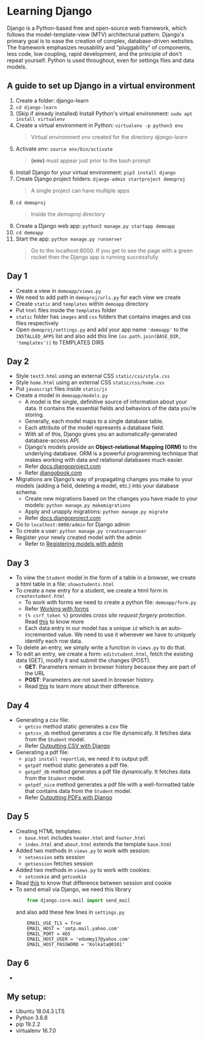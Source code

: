 # Learning Django
Django is a Python-based free and open-source web framework, which follows the model-template-view (MTV) architectural pattern. Django's primary goal is to ease the creation of complex, database-driven websites. The framework emphasizes reusability and "pluggability" of components, less code, low coupling, rapid development, and the principle of don't repeat yourself. Python is used throughout, even for settings files and data models.

## A guide to set up Django in a virtual environment

1. Create a folder: django-learn
2. ```cd django-learn```
3. (Skip if already installed) Install Python's virtual environment: ```sudo apt install virtualenv```
4. Create a virtual environment in Python: ```virtualenv -p python3 env```
    > Virtual environment *env* created for the directory *django-learn*
5. Activate *env*: ```source env/bin/activate```
    > **(env)** must appear just prior to the bash prompt
6. Install Django for your virtual environment: ```pip3 install django```
7. Create Django project folders: ```django-admin startproject demoproj```
    > A single project can have multiple apps
8. ```cd demoproj```
    > Inside the *demoproj* directory
9. Create a Django web app: ```python3 manage.py startapp demoapp```
10. ```cd demoapp```
11. Start the app: ```python manage.py runserver```
    > Go to the localhost:8000. If you get to see the page with a green rocket then the Django app is running successfully

## Day 1
- Create a view in ```demoapp/views.py```
- We need to add path in ```demoproj/urls.py``` for each view we create
- Create ```static``` and ```templates``` within ```demoapp``` directory
- Put ```html``` files inside the ```templates``` folder
- ```static``` folder has ```images``` and ```css``` folders that contains images and css files respectively
- Open ```demoproj/settings.py``` and add your app name ```'demoapp'``` to the ```INSTALLED_APPS``` list and also add this line ```[os.path.join(BASE_DIR, 'templates')]``` to TEMPLATES DIRS

## Day 2
- Style ```test3.html``` using an external CSS ```static/css/style.css```
- Style ```home.html``` using an external CSS ```static/css/home.css```
- Put ```javascript``` files inside ```static/js```
- Create a model in ```demoapp/models.py```
    - A model is the single, definitive source of information about your data. It contains the essential fields and behaviors of the data you’re storing.
    - Generally, each model maps to a single database table.
    - Each attribute of the model represents a database field.
    - With all of this, Django gives you an
    automatically-generated database-access API.
    - Django’s models provide an **Object-relational Mapping (ORM)** to the underlying database. ORM is a powerful programming technique that makes working with data and relational databases much easier.
    - Refer [docs.djangoproject.com](https://docs.djangoproject.com/en/2.2/topics/db/models/)
    - Refer [djangobook.com](https://djangobook.com/mdj2-models/)
- Migrations are Django’s way of propagating changes you make to your models (adding a field, deleting a model, etc.) into your database schema.
    - Create new migrations based on the changes you have made to your models: ```python manage.py makemigrations```
    - Apply and unapply migrations: ```python manage.py migrate```
    - Refer [docs.djangoproject.com](https://docs.djangoproject.com/en/2.2/topics/migrations/)
- Go to ```localhost:8000/admin``` for Django admin
- To create a user: ```python manage.py createsuperuser```
- Register your newly created model with the admin
    - Refer to [Registering models with admin](https://djangobook.com/mdj2-django-admin/)

## Day 3
- To view the ```Student``` model in the form of a table in a browser, we create a html table in a file: ```showstudents.html```
- To create a new entry for a student, we create a html form in ```createstudent.html```
    - To work with forms we need to create a python file: ```demoapp/form.py```
    - Refer [Working with forms](https://docs.djangoproject.com/en/2.2/topics/forms/)
    - ```{% csrf_token %}``` provides *cross site request forgery protection*. Read [this](https://docs.djangoproject.com/en/2.2/ref/csrf/) to know more
    - Each data entry in our model has a unique ```id``` which is an auto-incremented value. We need to use it whenever we have to uniquely identify each row data.
- To delete an entry, we simply write a function in ```views.py``` to do that.
- To edit an entry, we create a form: ```editstudent.html```, fetch the existing data (GET), modify it and submit the changes (POST).
    - **GET**: Parameters remain in browser history because they are part of the URL
    - **POST**: Parameters are not saved in browser history.
    - Read [this](https://www.diffen.com/difference/GET-vs-POST-HTTP-Requests) to learn more about their difference.

## Day 4
- Generating a csv file:
    - ```getcsv``` method static generates a csv file
    - ```getcsv_db``` method generates a csv file dynamically. It fetches data from the ```Student``` model.
    - Refer [Outputting CSV with Django](https://docs.djangoproject.com/en/2.2/howto/outputting-csv/)
- Generating a pdf file:
    - ```pip3 install reportlab```, we need it to output pdf.
    - ```getpdf``` method static generates a pdf file.
    - ```getpdf_db``` method generates a pdf file dynamically. It fetches data from the ```Student``` model.
    - ```getpdf_nice``` method generates a pdf file with a well-formatted table that contains data from the ```Student``` model.
    - Refer [Outputting PDFs with Django](https://docs.djangoproject.com/en/2.2/howto/outputting-pdf/)

## Day 5
- Creating HTML templates:
    - ```base.html``` includes ```header.html``` and ```footer.html```
    - ```index.html``` and ```about.html``` extends the template ```base.html```
- Added two methods in ```views.py``` to work with session:
    - ```setsession``` sets session
    - ```getsession``` fetches session
- Added two methods in ```views.py``` to work with cookies:
    - ```setcookie``` and ```getcookie```
- Read [this](https://www.tutorialspoint.com/What-is-the-difference-between-session-and-cookies) to know that difference between session and cookie
- To send email via Django, we need this library
    ```python 
        from django.core.mail import send_mail
    ```
    and also add these few lines in ```settings.py```
    ```
        EMAIL_USE_TLS = True
        EMAIL_HOST = 'smtp.mail.yahoo.com'
        EMAIL_PORT = 465
        EMAIL_HOST_USER = 'edummy17@yahoo.com'
        EMAIL_HOST_PASSWORD = 'Kolkata@0101'
    ```

## Day 6
- 

## My setup:
- Ubuntu 18.04.3 LTS
- Python 3.6.8
- pip 19.2.2
- virtualenv 16.7.0